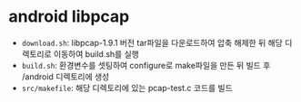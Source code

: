 # android libpcap

- `download.sh`: libpcap-1.9.1 버전 tar파일을 다운로드하여 압축 해제한 뒤 해당 디렉토리로 이동하여 build.sh를 실행
- `build.sh`: 환경변수를 셋팅하여 configure로 make파일을 만든 뒤 빌드 후 /android 디렉토리에 생성
- `src/makefile`: 해당 디렉토리에 있는 pcap-test.c 코드를 빌드

